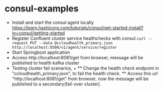 # consul-examples
* Install and start the consul agent locally
  https://learn.hashicorp.com/tutorials/consul/get-started-install?in=consul/getting-started
* Register Confluent cluster service healthchecks with consul
  `curl --request PUT --data @ccloudhealth_primary.json http://localhost:8500/v1/agent/service/register`
* Start Springboot application
* Access http://localhost:8081/get from browser, message will be published to health kafka cluster
* Testing cluster fail scenarios, +
** Change the health check endpoint in "ccloudhealth_primary.json", to fail the health check.
** Access this url "http://localhost:8081/get" from browser, now the message will be published to a secondary(fail-over cluster).
